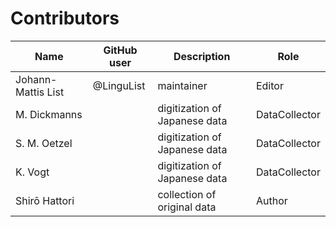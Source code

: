 # Contributors

Name | GitHub user | Description | Role
--- | --- | --- | ---
Johann-Mattis List | @LinguList | maintainer | Editor
M. Dickmanns | | digitization of Japanese data | DataCollector
S. M. Oetzel | | digitization of Japanese data | DataCollector
K. Vogt | | digitization of Japanese data | DataCollector  
Shirō Hattori | | collection of original data | Author
